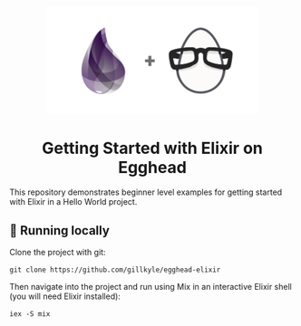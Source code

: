 <p align="center">
    <img alt="Egghead + Elixir" src="https://raw.githubusercontent.com/gillkyle/images/master/elixir-and-egghead.png" width="375" />
</p>

<h1 align="center">
  Getting Started with Elixir on Egghead
</h1>

This repository demonstrates beginner level examples for getting started with Elixir in a Hello World project.

## 🔧 Running locally

Clone the project with git:

```
git clone https://github.com/gillkyle/egghead-elixir
```

Then navigate into the project and run using Mix in an interactive Elixir shell (you will need Elixir installed):

```
iex -S mix
```
